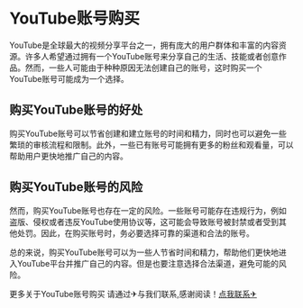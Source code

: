 # YouTube账号购买

YouTube是全球最大的视频分享平台之一，拥有庞大的用户群体和丰富的内容资源。许多人希望通过拥有一个YouTube账号来分享自己的生活、技能或者创意作品。然而，一些人可能由于种种原因无法创建自己的账号，这时购买一个YouTube账号可能成为一个选择。

## 购买YouTube账号的好处

购买YouTube账号可以节省创建和建立账号的时间和精力，同时也可以避免一些繁琐的审核流程和限制。此外，一些已有账号可能拥有更多的粉丝和观看量，可以帮助用户更快地推广自己的内容。

## 购买YouTube账号的风险

然而，购买YouTube账号也存在一定的风险。一些账号可能存在违规行为，例如盗版、侵权或者违反YouTube使用协议等，这可能会导致账号被封禁或者受到其他处罚。因此，在购买账号时，务必要选择可靠的渠道和合法的账号。

总的来说，购买YouTube账号可以为一些人节省时间和精力，帮助他们更快地进入YouTube平台并推广自己的内容。但是也要注意选择合法渠道，避免可能的风险。

更多关于YouTube账号购买 请通过✈与我们联系,感谢阅读！[点我联系✈](https://in.G208.com)